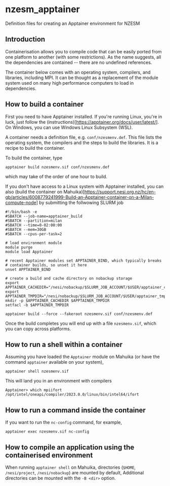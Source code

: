 # nzesm_apptainer
Definition files for creating an Apptainer environment for NZESM

## Introduction

Containerisation allows you to compile code that can be easily ported from one platform to another (with some restrictions). As the name suggests, all the dependencies are contained -- there are no undefined references.

The container below comes with an operating system, compilers, and libraries, including MPI. It can be thought as a replacement of the 
module system used on many high performance computers to load in dependencies. 

## How to build a container

First you need to have Apptainer installed. If you're running Linux, you're in luck, just follow the (instructions)[https://apptainer.org/docs/user/latest/]. On Windows, you can use Windows Linux Subsystem (WSL).

A container needs a definition file, e.g. `conf/nzesmenv.def`. This file lists the operating system, the compilers and the steps to build the libraries. It is a recipe to build the container.

To build the container, type
```
apptainer build nzesmenv.sif conf/nzesmenv.def
```
which may take of the order of one hour to build. 

If you don't have access to a Linux system with Apptainer installed, you can also (build the container on Mahuika)[https://support.nesi.org.nz/hc/en-gb/articles/6008779241999-Build-an-Apptainer-container-on-a-Milan-compute-node] by submitting the follwowing SLURM job
```
#!/bin/bash -e
#SBATCH --job-name=apptainer_build
#SBATCH --partition=milan
#SBATCH --time=0-02:00:00
#SBATCH --mem=30GB
#SBATCH --cpus-per-task=2

# load environment module
module purge
module load Apptainer

# recent Apptainer modules set APPTAINER_BIND, which typically breaks
# container builds, so unset it here
unset APPTAINER_BIND

# create a build and cache directory on nobackup storage
export APPTAINER_CACHEDIR="/nesi/nobackup/$SLURM_JOB_ACCOUNT/$USER/apptainer_cache"
export APPTAINER_TMPDIR="/nesi/nobackup/$SLURM_JOB_ACCOUNT/$USER/apptainer_tmpdir"
mkdir -p $APPTAINER_CACHEDIR $APPTAINER_TMPDIR
setfacl -b $APPTAINER_TMPDIR

apptainer build --force --fakeroot nzesmenv.sif conf/nzesmenv.def
```

Once the build completes you will end up with a file `nzesmenv.sif`, which you can copy across platforms.

## How to run a shell within a container

Assuming you have loaded the `Apptainer` module on Mahuika (or have the command `apptainer` available on your system),
```
apptainer shell nzesmenv.sif
```
This will land you in an environment with compilers
```
Apptainer> which mpiifort
/opt/intel/oneapi/compiler/2023.0.0/linux/bin/intel64/ifort
```

## How to run a command inside the container

If you want to run the `nc-config` command, for example,
```
apptainer exec nzesmenv.sif nc-config
``` 

##


## How to compile an application using the containerised environment

When running `apptainer shell` on Mahuika, directories (`$HOME`, `/nesi/project`, `/nesi/nobackup`) are mounted by default, Additional directories can be mounted with the `-B <dir>` option. 



